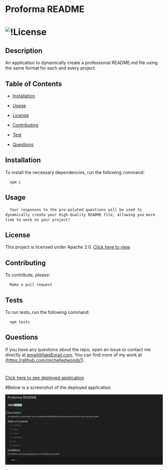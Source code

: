 
  # Proforma README

  # ![!License](https://img.shields.io/badge/License-Apache_2.0-blue.svg)

  ## Description
  An application to dynamically create a professional README.md file using the same format for each and every project.
  
  ## Table of Contents
  - [Installation](#installation)

  - [Usage](#usage)
  
  - [License](#license)
  
  - [Contributing](#contributing)
  
  - [Test](#tests)
  
  - [Questions](#questions)

  
  ## Installation
  To install the necessary dependencies, run the following command:

      npm i

  
  ## Usage
    
      Your responses to the pre-poluted questions will be used to dynamically create your High-Quality README file, allowing you more time to work on your project!


  ## License
  This project is licensed under Apache 2.0.
  [Click here to view](https://opensource.org/licenses/Apache-2.0)

  ## Contributing
  To contribute, please:

      Make a pull request

  ## Tests
  To run tests, run the following command:

      npm tests
  
  ## Questions
  If you have any questions about the repo, open an issue or contact me directly at email@fakeEmail.com.  You can find more of my work at (https://github.com/michelledwoods1).
  
  #
  [Click here to see deployed application](https://www.npmjs.com/)

  #Below is a screenshot of the deployed application
  
  ![](assets/images/screenshot.png)
  